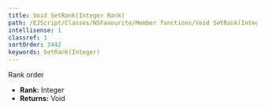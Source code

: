 ```yaml
---
title: Void SetRank(Integer Rank)
path: /EJScript/Classes/NSFavourite/Member functions/Void SetRank(Integer p_0)
intellisense: 1
classref: 1
sortOrder: 3442
keywords: SetRank(Integer)
---
```



Rank order



* **Rank:** Integer
* **Returns:** Void


